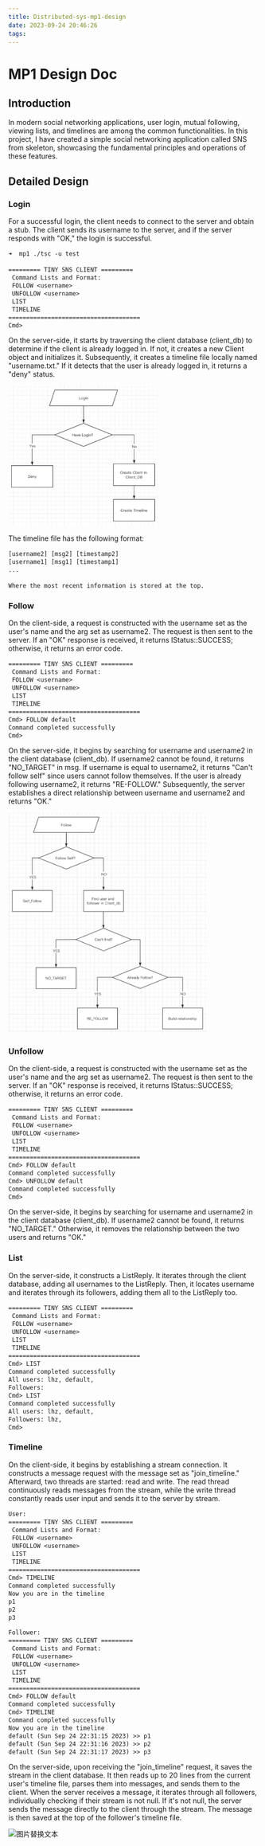 ```yaml
---
title: Distributed-sys-mp1-design
date: 2023-09-24 20:46:26
tags:
---
```


# MP1 Design Doc

## Introduction

In modern social networking applications, user login, mutual following, viewing lists, and timelines are among the common functionalities. In this project, I have created a simple social networking application called SNS from skeleton, showcasing the fundamental principles and operations of these features.

## Detailed Design

### Login

For a successful login, the client needs to connect to the server and obtain a stub. The client sends its username to the server, and if the server responds with "OK," the login is successful.

```
➜  mp1 ./tsc -u test

========= TINY SNS CLIENT =========
 Command Lists and Format:
 FOLLOW <username>
 UNFOLLOW <username>
 LIST
 TIMELINE
=====================================
Cmd> 
```



On the server-side, it starts by traversing the client database (client_db) to determine if the client is already logged in. If not, it creates a new Client object and initializes it. Subsequently, it creates a timeline file locally named "username.txt." If it detects that the user is already logged in, it returns a "deny" status.

<img src="https://raw.githubusercontent.com/muchengl/pic_storage/main/uPic/%E6%88%AA%E5%B1%8F2023-09-25%2023.26.07.png" alt="图片替换文本" width="300" align="bottom" />

The timeline file has the following format:

```
[username2] [msg2] [timestamp2]
[username1] [msg1] [timestamp1]
...

Where the most recent information is stored at the top.
```

### Follow

On the client-side, a request is constructed with the username set as the user's name and the arg set as username2. The request is then sent to the server. If an "OK" response is received, it returns IStatus::SUCCESS; otherwise, it returns an error code.

```
========= TINY SNS CLIENT =========
 Command Lists and Format:
 FOLLOW <username>
 UNFOLLOW <username>
 LIST
 TIMELINE
=====================================
Cmd> FOLLOW default
Command completed successfully
Cmd> 
```



On the server-side, it begins by searching for username and username2 in the client database (client_db). If username2 cannot be found, it returns "NO_TARGET" in msg. If username is equal to username2, it returns "Can't follow self" since users cannot follow themselves. If the user is already following username2, it returns "RE-FOLLOW." Subsequently, the server establishes a direct relationship between username and username2 and returns "OK."

<img src="https://raw.githubusercontent.com/muchengl/pic_storage/main/uPic/%E6%88%AA%E5%B1%8F2023-09-25%2023.20.06.png" alt="图片替换文本" width="400" align="bottom" />

### Unfollow

On the client-side, a request is constructed with the username set as the user's name and the arg set as username2. The request is then sent to the server. If an "OK" response is received, it returns IStatus::SUCCESS; otherwise, it returns an error code.

```
========= TINY SNS CLIENT =========
 Command Lists and Format:
 FOLLOW <username>
 UNFOLLOW <username>
 LIST
 TIMELINE
=====================================
Cmd> FOLLOW default
Command completed successfully
Cmd> UNFOLLOW default
Command completed successfully
Cmd> 
```



On the server-side, it begins by searching for username and username2 in the client database (client_db). If username2 cannot be found, it returns "NO_TARGET." Otherwise, it removes the relationship between the two users and returns "OK."

### List

On the server-side, it constructs a ListReply. It iterates through the client database, adding all usernames to the ListReply. Then, it locates username and iterates through its followers, adding them all to the ListReply too.

```
========= TINY SNS CLIENT =========
 Command Lists and Format:
 FOLLOW <username>
 UNFOLLOW <username>
 LIST
 TIMELINE
=====================================
Cmd> LIST
Command completed successfully
All users: lhz, default, 
Followers: 
Cmd> LIST
Command completed successfully
All users: lhz, default, 
Followers: lhz, 
Cmd> 
```



### Timeline

On the client-side, it begins by establishing a stream connection. It constructs a message request with the message set as "join_timeline." Afterward, two threads are started: read and write. The read thread continuously reads messages from the stream, while the write thread constantly reads user input and sends it to the server by stream.

```
User:
========= TINY SNS CLIENT =========
 Command Lists and Format:
 FOLLOW <username>
 UNFOLLOW <username>
 LIST
 TIMELINE
=====================================
Cmd> TIMELINE
Command completed successfully
Now you are in the timeline
p1
p2
p3
```

```
Follower:
========= TINY SNS CLIENT =========
 Command Lists and Format:
 FOLLOW <username>
 UNFOLLOW <username>
 LIST
 TIMELINE
=====================================
Cmd> FOLLOW default
Command completed successfully
Cmd> TIMELINE
Command completed successfully
Now you are in the timeline
default (Sun Sep 24 22:31:15 2023) >> p1
default (Sun Sep 24 22:31:16 2023) >> p2
default (Sun Sep 24 22:31:17 2023) >> p3
```

On the server-side, upon receiving the "join_timeline" request, it saves the stream in the client database. It then reads up to 20 lines from the current user's timeline file, parses them into messages, and sends them to the client. When the server receives a message, it iterates through all followers, individually checking if their stream is not null. If it's not null, the server sends the message directly to the client through the stream. The message is then saved at the top of the follower's timeline file.

<img src="/Users/lhz/Desktop/截屏2023-09-25 23.33.01.png" alt="图片替换文本" width="350" align="bottom" />





